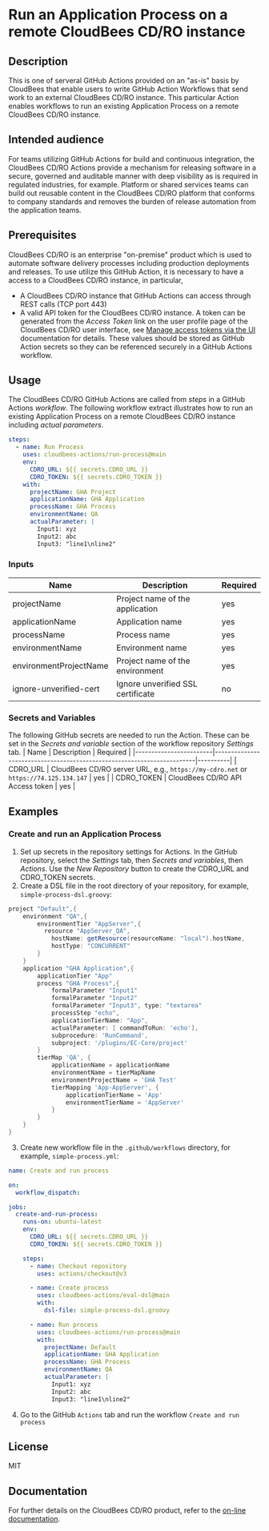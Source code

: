# Run an Application Process on a remote CloudBees CD/RO instance
## Description
This is one of serveral GitHub Actions provided on an "as-is" basis by CloudBees that enable users to write GitHub Action Workflows that send work to an external CloudBees CD/RO instance. This particular Action enables workflows to run an existing Application Process on a remote CloudBees CD/RO instance.
## Intended audience
For teams utilizing GitHub Actions for build and continuous integration, the CloudBees CD/RO Actions provide a mechanism for releasing software in a secure, governed and auditable manner with deep visibility as is required in regulated industries, for example. Platform or shared services teams can build out reusable content in the CloudBees CD/RO platform that conforms to company standards and removes the burden of release automation from the application teams.
## Prerequisites
CloudBees CD/RO is an enterprise "on-premise" product which is used to automate software delivery processes including production deployments and releases. To use utilize this GitHub Action, it is necessary to have a access to a CloudBees CD/RO instance, in particular, 
- A CloudBees CD/RO instance that GitHub Actions can access through REST calls (TCP port 443)
- A valid API token for the CloudBees CD/RO instance. A token can be generated from the _Access Token_ link on the user profile page of the CloudBees CD/RO user interface, see [Manage access tokens via the UI](https://docs.beescloud.com/docs/cloudbees-cd/latest/intro/sign-in-cd#_manage_access_tokens_via_the_ui) documentation for details.
These values should be stored as GitHub Action secrets so they can be referenced securely in a GitHub Actions workflow.
## Usage
The CloudBees CD/RO GitHub Actions are called from _steps_ in a GitHub Actions _workflow_. The following workflow extract illustrates how to run an existing Application Process on a remote CloudBees CD/RO instance including _actual parameters_.
```yaml
steps:
  - name: Run Process
    uses: cloudbees-actions/run-process@main
    env:
      CDRO_URL: ${{ secrets.CDRO_URL }}
      CDRO_TOKEN: ${{ secrets.CDRO_TOKEN }}
    with:
      projectName: GHA Project
      applicationName: GHA Application
      processName: GHA Process
      environmentName: QA
      actualParameter: |
        Input1: xyz
        Input2: abc
        Input3: "line1\nline2"
```
### Inputs
| Name                   | Description                                                            | Required |
|------------------------|------------------------------------------------------------------------|----------|
| projectName            | Project name of the application                                        | yes      |
| applicationName        | Application name                                                       | yes      |
| processName            | Process name                                                           | yes      |
| environmentName        | Environment name                                                       | yes      |
| environmentProjectName | Project name of the environment                                        | yes      |
| ignore-unverified-cert | Ignore unverified SSL certificate                                      | no       |
### Secrets and Variables
The following GitHub secrets are needed to run the Action. These can be set in the _Secrets and variable_ section of the workflow repository _Settings_ tab.
| Name                   | Description                                                            | Required |
|------------------------|------------------------------------------------------------------------|----------|
| CDRO_URL               | CloudBees CD/RO server URL, e.g., `https://my-cdro.net` or `https://74.125.134.147` | yes |
| CDRO_TOKEN             | CloudBees CD/RO API Access token                                       | yes      |
## Examples
### Create and run an Application Process
1. Set up secrets in the repository settings for Actions. In the GitHub repository, select the _Settings_ tab, then _Secrets and variables_, then _Actions_. Use the _New Repository_ button to create the CDRO_URL and CDRO_TOKEN secrets.
2. Create a DSL file in the root directory of your repository, for example, `simple-process-dsl.groovy`:
```groovy
project "Default",{
	environment "QA",{
		environmentTier "AppServer",{
		  resource "AppServer_QA",
			hostName: getResource(resourceName: "local").hostName,
			hostType: "CONCURRENT"
		}
	}
	application "GHA Application",{
		applicationTier "App"
		process "GHA Process",{
			formalParameter "Input1"
			formalParameter "Input2"
			formalParameter "Input3", type: "textarea"
			processStep "echo",
			applicationTierName: "App",
			actualParameter: [ commandToRun: 'echo'],
			subprocedure: 'RunCommand',
			subproject: '/plugins/EC-Core/project'
		}
		tierMap 'QA', {
			applicationName = applicationName
			environmentName = tierMapName
			environmentProjectName = 'GHA Test'
			tierMapping 'App-AppServer', {
				applicationTierName = 'App'
				environmentTierName = 'AppServer'
			}
		}
	}
}
```
3. Create new workflow file in the `.github/workflows` directory, for example, `simple-process.yml`:
```yaml
name: Create and run process

on:
  workflow_dispatch:

jobs:
  create-and-run-process:
    runs-on: ubuntu-latest
    env:
      CDRO_URL: ${{ secrets.CDRO_URL }}
      CDRO_TOKEN: ${{ secrets.CDRO_TOKEN }}

    steps:
      - name: Checkout repository
        uses: actions/checkout@v3

      - name: Create process
        uses: cloudbees-actions/eval-dsl@main
        with:
          dsl-file: simple-process-dsl.groovy

      - name: Run process
        uses: cloudbees-actions/run-process@main
        with:
          projectName: Default
          applicationName: GHA Application
          processName: GHA Process
          environmentName: QA
          actualParameter: |
            Input1: xyz
            Input2: abc
            Input3: "line1\nline2"
```
4. Go to the GitHub `Actions` tab and run the workflow `Create and run process`
## License
MIT
## Documentation
For further details on the CloudBees CD/RO product, refer to the [on-line documentation](https://docs.beescloud.com/docs/cloudbees-cd/latest/).

